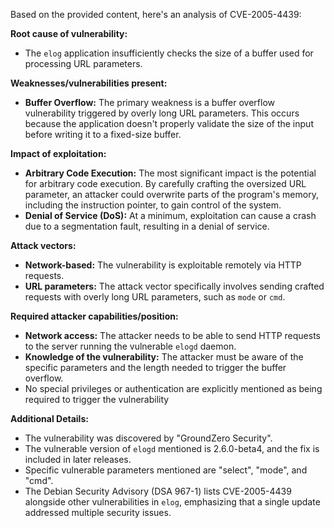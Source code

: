 Based on the provided content, here's an analysis of CVE-2005-4439:

**Root cause of vulnerability:**
- The `elog` application insufficiently checks the size of a buffer used for processing URL parameters.

**Weaknesses/vulnerabilities present:**
- **Buffer Overflow:**  The primary weakness is a buffer overflow vulnerability triggered by overly long URL parameters. This occurs because the application doesn't properly validate the size of the input before writing it to a fixed-size buffer.

**Impact of exploitation:**
- **Arbitrary Code Execution:** The most significant impact is the potential for arbitrary code execution. By carefully crafting the oversized URL parameter, an attacker could overwrite parts of the program's memory, including the instruction pointer, to gain control of the system.
- **Denial of Service (DoS):** At a minimum, exploitation can cause a crash due to a segmentation fault, resulting in a denial of service.

**Attack vectors:**
- **Network-based:** The vulnerability is exploitable remotely via HTTP requests.
- **URL parameters:** The attack vector specifically involves sending crafted requests with overly long URL parameters, such as `mode` or `cmd`.

**Required attacker capabilities/position:**
- **Network access:** The attacker needs to be able to send HTTP requests to the server running the vulnerable `elogd` daemon.
- **Knowledge of the vulnerability:** The attacker must be aware of the specific parameters and the length needed to trigger the buffer overflow.
- No special privileges or authentication are explicitly mentioned as being required to trigger the vulnerability

**Additional Details:**
- The vulnerability was discovered by "GroundZero Security".
- The vulnerable version of `elogd` mentioned is 2.6.0-beta4, and the fix is included in later releases.
- Specific vulnerable parameters mentioned are "select", "mode", and "cmd".
- The Debian Security Advisory (DSA 967-1) lists CVE-2005-4439 alongside other vulnerabilities in `elog`, emphasizing that a single update addressed multiple security issues.
